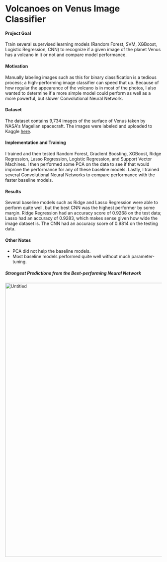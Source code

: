 # Volcanoes on Venus Image Classifier

#### Project Goal

Train several supervised learning models (Random Forest, SVM, XGBoost, Logistic Regression, CNN) to recognize if a given image of the planet Venus has a volcano in it or not and compare model performance.

#### Motivation

Manually labeling images such as this for binary classification is a tedious process; a high-performing image classifier can speed that up. Because of how regular the appearance of the volcano is in most of the photos, I also wanted to determine if a more simple model could perform as well as a more powerful, but slower Convolutional Neural Network.

#### Dataset

The dataset contains 9,734 images of the surface of Venus taken by NASA's Magellan spacecraft. The images were labeled and uploaded to Kaggle [here](https://www.kaggle.com/fmena14/volcanoesvenus).

#### Implementation and Training

I trained and then tested Random Forest, Gradient Boosting, XGBoost, Ridge Regression, Lasso Regression, Logistic Regression, and Support Vector Machines. I then performed some PCA on the data to see if that would improve the performance for any of these baseline models. Lastly, I trained several Convolutional Neural Networks to compare performance with the faster baseline models.

#### Results

Several baseline models such as Ridge and Lasso Regression were able to perform quite well, but the best CNN was the highest performer by some margin. Ridge Regression had an accuracy score of 0.9268 on the test data; Lasso had an accuracy of 0.9283, which makes sense given how wide the image dataset is. The CNN had an accuracy score of 0.9814 on the testing data.

#### Other Notes

- PCA did not help the baseline models.
- Most baseline models performed quite well without much parameter-tuning.

##### Strongest Predictions from the Best-performing Neural Network

<img width="883" alt="Untitled" src="https://user-images.githubusercontent.com/31871105/58878041-575b4780-86a0-11e9-9fc5-7c7213f79dae.png">
